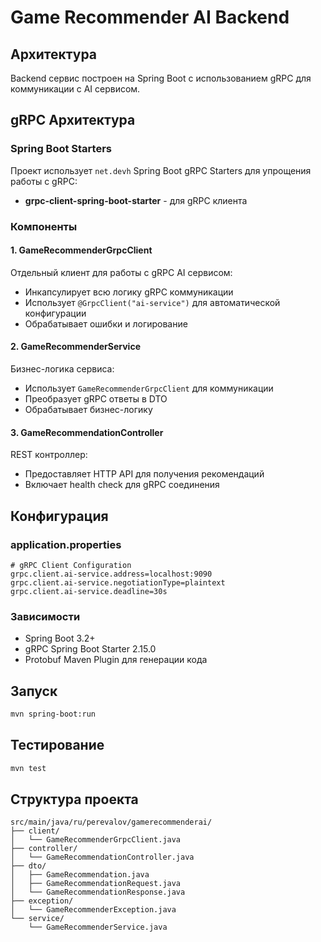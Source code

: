 # Game Recommender AI Backend

## Архитектура

Backend сервис построен на Spring Boot с использованием gRPC для коммуникации с AI сервисом.

## gRPC Архитектура

### Spring Boot Starters
Проект использует `net.devh` Spring Boot gRPC Starters для упрощения работы с gRPC:

- **grpc-client-spring-boot-starter** - для gRPC клиента

### Компоненты

#### 1. GameRecommenderGrpcClient
Отдельный клиент для работы с gRPC AI сервисом:
- Инкапсулирует всю логику gRPC коммуникации
- Использует `@GrpcClient("ai-service")` для автоматической конфигурации
- Обрабатывает ошибки и логирование

#### 2. GameRecommenderService
Бизнес-логика сервиса:
- Использует `GameRecommenderGrpcClient` для коммуникации
- Преобразует gRPC ответы в DTO
- Обрабатывает бизнес-логику

#### 3. GameRecommendationController
REST контроллер:
- Предоставляет HTTP API для получения рекомендаций
- Включает health check для gRPC соединения

## Конфигурация

### application.properties
```properties
# gRPC Client Configuration
grpc.client.ai-service.address=localhost:9090
grpc.client.ai-service.negotiationType=plaintext
grpc.client.ai-service.deadline=30s
```

### Зависимости
- Spring Boot 3.2+
- gRPC Spring Boot Starter 2.15.0
- Protobuf Maven Plugin для генерации кода

## Запуск

```bash
mvn spring-boot:run
```

## Тестирование

```bash
mvn test
```

## Структура проекта

```
src/main/java/ru/perevalov/gamerecommenderai/
├── client/
│   └── GameRecommenderGrpcClient.java
├── controller/
│   └── GameRecommendationController.java
├── dto/
│   ├── GameRecommendation.java
│   ├── GameRecommendationRequest.java
│   └── GameRecommendationResponse.java
├── exception/
│   └── GameRecommenderException.java
└── service/
    └── GameRecommenderService.java
``` 